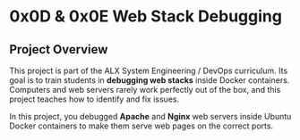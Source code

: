 # 0x0D & 0x0E Web Stack Debugging

## Project Overview
This project is part of the ALX System Engineering / DevOps curriculum. Its goal is to train students in **debugging web stacks** inside Docker containers. Computers and web servers rarely work perfectly out of the box, and this project teaches how to identify and fix issues.

In this project, you debugged **Apache** and **Nginx** web servers inside Ubuntu Docker containers to make them serve web pages on the correct ports.
